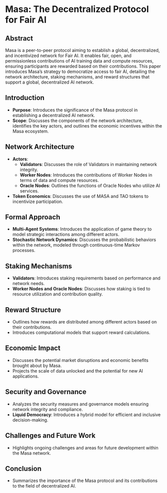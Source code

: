 # Masa: The Decentralized Protocol for Fair AI

## Abstract
Masa is a peer-to-peer protocol aiming to establish a global, decentralized, and incentivized network for Fair AI. It enables fair, open, and permissionless contributions of AI training data and compute resources, ensuring participants are rewarded based on their contributions. This paper introduces Masa’s strategy to democratize access to fair AI, detailing the network architecture, staking mechanisms, and reward structures that support a global, decentralized AI network.

## Introduction
- **Purpose**: Introduces the significance of the Masa protocol in establishing a decentralized AI network.
- **Scope**: Discusses the components of the network architecture, identifies the key actors, and outlines the economic incentives within the Masa ecosystem.

## Network Architecture
- **Actors**:
  - **Validators**: Discusses the role of Validators in maintaining network integrity.
  - **Worker Nodes**: Introduces the contributions of Worker Nodes in terms of data and compute resources.
  - **Oracle Nodes**: Outlines the functions of Oracle Nodes who utilize AI services.
- **Token Economics**: Discusses the use of MASA and TAO tokens to incentivize participation.

## Formal Approach
- **Multi-Agent Systems**: Introduces the application of game theory to model strategic interactions among different actors.
- **Stochastic Network Dynamics**: Discusses the probabilistic behaviors within the network, modeled through continuous-time Markov processes.

## Staking Mechanisms
- **Validators**: Introduces staking requirements based on performance and network needs.
- **Worker Nodes and Oracle Nodes**: Discusses how staking is tied to resource utilization and contribution quality.

## Reward Structure
- Outlines how rewards are distributed among different actors based on their contributions.
- Introduces computational models that support reward calculations.

## Economic Impact
- Discusses the potential market disruptions and economic benefits brought about by Masa.
- Projects the scale of data unlocked and the potential for new AI applications.

## Security and Governance
- Analyzes the security measures and governance models ensuring network integrity and compliance.
- **Liquid Democracy**: Introduces a hybrid model for efficient and inclusive decision-making.

## Challenges and Future Work
- Highlights ongoing challenges and areas for future development within the Masa network.

## Conclusion
- Summarizes the importance of the Masa protocol and its contributions to the field of decentralized AI.
